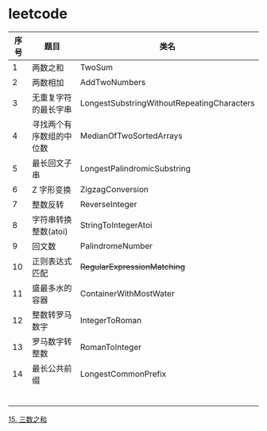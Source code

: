 # leetcode

| 序号 | 题目                     | 类名                                       |
| ---- | ------------------------ | ------------------------------------------ |
| 1    | 两数之和                 | TwoSum                                     |
| 2    | 两数相加                 | AddTwoNumbers                              |
| 3    | 无重复字符的最长字串     | LongestSubstringWithoutRepeatingCharacters |
| 4    | 寻找两个有序数组的中位数 | MedianOfTwoSortedArrays                    |
| 5    | 最长回文子串             | LongestPalindromicSubstring                |
| 6    | Z 字形变换               | ZigzagConversion                           |
| 7    | 整数反转                 | ReverseInteger                             |
| 8    | 字符串转换整数(atoi)     | StringToIntegerAtoi                        |
| 9    | 回文数                   | PalindromeNumber                           |
| 10   | 正则表达式匹配           | ~~RegularExpressionMatching~~              |
| 11   | 盛最多水的容器           | ContainerWithMostWater                     |
| 12   | 整数转罗马数字           | IntegerToRoman                             |
| 13   |罗马数字转整数|RomanToInteger|
| 14 |最长公共前缀|LongestCommonPrefix|
|  |||
|  |||
|  |||
|  |||
|  |||
|  |||



[15. 三数之和](./solution/15.三数之和.md)

